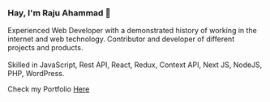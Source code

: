 ### Hay, I'm Raju Ahammad 👋

<p>Experienced Web Developer with a demonstrated history of working in the internet and web technology. Contributor and developer of different projects and products.
<br>
<br>Skilled in JavaScript, Rest API, React, Redux, Context API, Next JS, NodeJS, PHP, WordPress. 
</p>

<p>
Check my Portfolio <a href="https://rajuahammad.com/">Here</a><br> 
</p>
<!---
<a href="https://app.daily.dev/rajuahammad"><img src="https://api.daily.dev/devcards/29123494f86c4d79a16fcd4897d7cb2f.png?r=n9d" width="400" alt="Raju Ahammad's Dev Card"/></a>
<br/>

![GitHub stats](https://github-readme-stats.vercel.app/api?username=therajuahammad&show_icons=true)  
-->
![GitHub Activity Graph](https://activity-graph.herokuapp.com/graph?username=therajuahammad)  


<p>
<strong>Contact:</strong> <br>
Email: <code>rajuahammad73@gmail.com</code> <br>
Direct Message: <code>https://m.me/therajuahammad</code>
</p>

<p>  
<a href="mailto:rajuahammad73@gmail.com" title="Email">
    <img src="https://github.com/AbmSourav/AbmSourav/blob/master/assets/images/email.png" width="25" height="25">
</a>
&nbsp;

<a href="https://www.linkedin.com/in/therajuahammad/" title="LinkedIn">
    <img src="https://github.com/AbmSourav/AbmSourav/blob/master/assets/images/linkedin.png" width="25" height="25">
</a>
&nbsp;

<a href="https://www.facebook.com/therajuahammad" title="Facebook">
    <img src="https://github.com/AbmSourav/AbmSourav/blob/master/assets/images/facebook.png" width="25" height="25">
</a>
&nbsp;

<a href="https://m.me/therajuahammad" title="Messenger">
    <img src="https://github.com/AbmSourav/AbmSourav/blob/master/assets/images/messenger.png" width="25" height="25">
</a>
&nbsp;

<a href="https://twitter.com/therajuahammad" title="Twitter">
    <img src="https://github.com/AbmSourav/AbmSourav/blob/master/assets/images/twitter.png" width="25" height="25">
</a>
</p>
